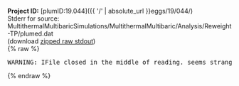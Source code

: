 **Project ID:** [plumID:19.044]({{ '/' | absolute_url }}eggs/19/044/)  
Stderr for source:  MultithermalMultibaricSimulations/MultithermalMultibaric/Analysis/Reweight-TP/plumed.dat   
(download [zipped raw stdout](plumed.dat.plumed.stdout.txt.zip))  
{% raw %}
<pre>
WARNING: IFile closed in the middle of reading. seems strange!
</pre>
{% endraw %}
